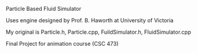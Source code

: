 Particle Based Fluid Simulator

Uses engine designed by Prof. B. Haworth at University of Victoria 

My original is Particle.h, Particle.cpp, FuildSimulator.h, FluidSimulator.cpp

Final Project for animation course (CSC 473)
